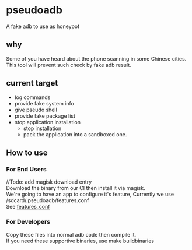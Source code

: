 # pseudoadb

A fake adb to use as honeypot

## why

Some of you have heard about the phone scanning in some Chinese cities. This tool will prevent such check by fake adb result.

## current target

- log commands
- provide fake system info
- give pseudo shell
- provide fake package list
- stop application installation
  - stop installation
  - pack the application into a sandboxed one.

## How to use

### For End Users

//Todo: add magisk download entry  
Download the binary from our CI then install it via magisk.  
We're going to have an app to configure it's feature, Currently we use /sdcard/.pseudoadb/features.conf  
See [features_conf](docs/features_conf.md)

### For Developers

Copy these files into normal adb code then compile it.  
If you need these supportive binaries, use make buildbinaries
